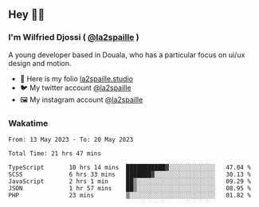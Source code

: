 ## Hey 👋🏾
### I'm Wilfried Djossi ( <a href="https://twitter.com/la2spaille/" target="_blank">@la2spaille</a> )
A young developer based in Douala, who has a particular focus on ui/ux design and motion.

- 🎨 Here is my folio [la2spaille.studio](https://la2spaille.studio/)
- 🐦 My twitter account [@la2spaille](https://twitter.com/la2spaille/)
- 🖼 My instagram account [@la2spaille](https://www.instagram.com/la2spaille/)

### Wakatime
<!--START_SECTION:waka-->

```text
From: 13 May 2023 - To: 20 May 2023

Total Time: 21 hrs 47 mins

TypeScript       10 hrs 14 mins  ███████████▓░░░░░░░░░░░░░   47.04 %
SCSS             6 hrs 33 mins   ███████▓░░░░░░░░░░░░░░░░░   30.13 %
JavaScript       2 hrs 1 min     ██▒░░░░░░░░░░░░░░░░░░░░░░   09.29 %
JSON             1 hr 57 mins    ██▒░░░░░░░░░░░░░░░░░░░░░░   08.95 %
PHP              23 mins         ▒░░░░░░░░░░░░░░░░░░░░░░░░   01.82 %
```

<!--END_SECTION:waka-->
<!--
**la2spaille/la2spaille** is a ✨ _special_ ✨ repository because its `README.md` (this file) appears on your GitHub profile.

Here are some ideas to get you started:

- 🔭 I’m currently working on ...
- 🌱 I’m currently learning ...
- 👯 I’m looking to collaborate on ...
- 🤔 I’m looking for help with ...
- 💬 Ask me about ...
- 📫 How to reach me: ...
- 😄 Pronouns: ...
- ⚡ Fun fact: ...
-->

